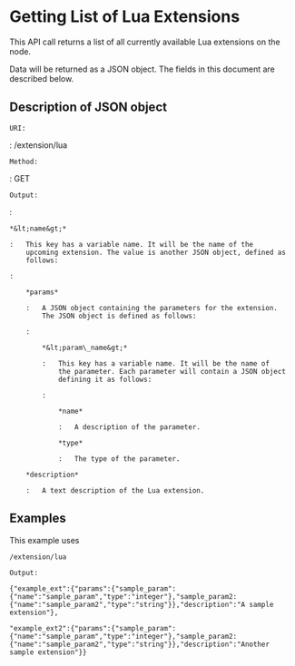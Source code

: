 Getting List of Lua Extensions
==============================

This API call returns a list of all currently available Lua extensions
on the node.

Data will be returned as a JSON object. The fields in this document are
described below.

Description of JSON object
--------------------------

`URI:`

:   /extension/lua

`Method:`

:   GET

`Output:`

:   

    *&lt;name&gt;*

    :   This key has a variable name. It will be the name of the
        upcoming extension. The value is another JSON object, defined as
        follows:

    :   

        *params*

        :   A JSON object containing the parameters for the extension.
            The JSON object is defined as follows:

        :   

            *&lt;param\_name&gt;*

            :   This key has a variable name. It will be the name of
                the parameter. Each parameter will contain a JSON object
                defining it as follows:

            :   

                *name*

                :   A description of the parameter.

                *type*

                :   The type of the parameter.

        *description*

        :   A text description of the Lua extension.

Examples
--------

This example uses

    /extension/lua

`Output:`

    {"example_ext":{"params":{"sample_param":{"name":"sample_param","type":"integer"},"sample_param2:{"name":"sample_param2","type":"string"}},"description":"A sample extension"},

    "example_ext2":{"params":{"sample_param":{"name":"sample_param","type":"integer"},"sample_param2:{"name":"sample_param2","type":"string"}},"description":"Another sample extension"}}
          
